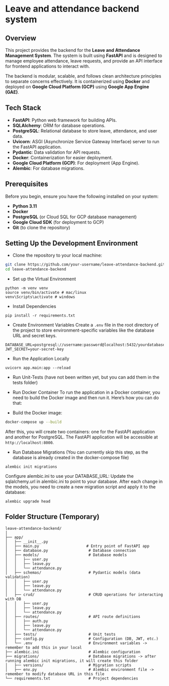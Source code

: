 # Leave and attendance backend system
## Overview
This project provides the backend for the **Leave and Attendance Management System**. The system is built using **FastAPI** and is designed to manage employee attendance, leave requests, and provide an API interface for frontend applications to interact with.

The backend is modular, scalable, and follows clean architecture principles to separate concerns effectively. It is containerized using **Docker** and deployed on **Google Cloud Platform (GCP)** using **Google App Engine (GAE)**.

## Tech Stack
- **FastAPI**: Python web framework for building APIs.
- **SQLAlchemy**: ORM for database operations.
- **PostgreSQL**: Relational database to store leave, attendance, and user data.
- **Uvicorn**: ASGI (Asynchronize Service Gateway Interface) server to run the FastAPI application.
- **Pydantic**: Data validation for API requests.
- **Docker**: Containerization for easier deployment.
- **Google Cloud Platform (GCP)**: For deployment (App Engine).
- **Alembic**: For database migrations.

## Prerequisites
Before you begin, ensure you have the following installed on your system:
- **Python 3.11**
- **Docker**
- **PostgreSQL** (or Cloud SQL for GCP database management)
- **Google Cloud SDK** (for deployment to GCP)
- **Git** (to clone the repository)

## Setting Up the Development Environment

- Clone the repository to your local machine:

```bash
git clone https://github.com/your-username/leave-attendance-backend.git
cd leave-attendance-backend
```

- Set up the Virtual Environment
```
python -m venv venv
source venv/bin/activate # mac/linux
venv\Scripts\activate # windows
```

- Install Dependencies
```
pip install -r requirements.txt
```

- Create Environment Variables
Create a `.env` file in the root directory of the project to store environment-specific variables like the database URL and secret keys.
```
DATABASE_URL=postgresql://username:password@localhost:5432/yourdatabase
JWT_SECRET=your-secret-key
```

- Run the Application Locally
```
uvicorn app.main:app --reload
```


- Run Unit-Tests (have not been written yet, but you can add them in the tests folder)


- Run Docker Container
To run the application in a Docker container, you need to build the Docker image and then run it. Here’s how you can do that:
- Build the Docker image:
```bash
docker-compose up --build
```
After this, you will create two containers: one for the FastAPI application and another for PostgreSQL. 
The FastAPI application will be accessible at `http://localhost:8000`.


- Run Database Migrations (You can currently skip this step, as the database is already created in the docker-compose file)
```
alembic init migrations
```
Configure alembic.ini to use your DATABASE_URL: Update the sqlalchemy.url in alembic.ini to point to your database.
After each change in the models, you need to create a new migration script and apply it to the database:
```
alembic upgrade head
```

## Folder Structure (Temporary)

``` 
leave-attendance-backend/
│
├── app/
│   ├── __init__.py
│   ├── main.py                     # Entry point of FastAPI app
│   ├── database.py                  # Database connection
│   ├── models/                      # Database models
│   │   ├── user.py
│   │   ├── leave.py
│   │   └── attendance.py
│   ├── schemas/                     # Pydantic models (data validation)
│   │   ├── user.py
│   │   ├── leave.py
│   │   └── attendance.py
│   ├── crud/                        # CRUD operations for interacting with DB
│   │   ├── user.py
│   │   ├── leave.py
│   │   └── attendance.py
│   ├── routes/                      # API route definitions
│   │   ├── auth.py
│   │   ├── leave.py
│   │   └── attendance.py
│   ├── tests/                       # Unit tests
│   ├── config.py                    # Configuration (DB, JWT, etc.)
│   └── .env                         # Environment variables -> remember to add this in your local
├── alembic.ini                      # Alembic configuration
├── migrations/                      # Database migrations -> after running alembic init migrations, it will create this folder
│   ├── versions/                    # Migration scripts
│   ├── env.py                       # Alembic environment file -> remember to modify database URL in this file
└── requirements.txt                 # Project dependencies
```